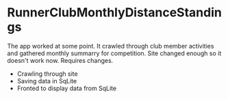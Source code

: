 # RunnerClubMonthlyDistanceStandings

The app worked at some point. It crawled through club member activities and gathered monthly summarry for competition. Site changed enough so it doesn't work now. Requires changes.

- Crawling through site
- Saving data in SqLite
- Fronted to display data from SqLite
